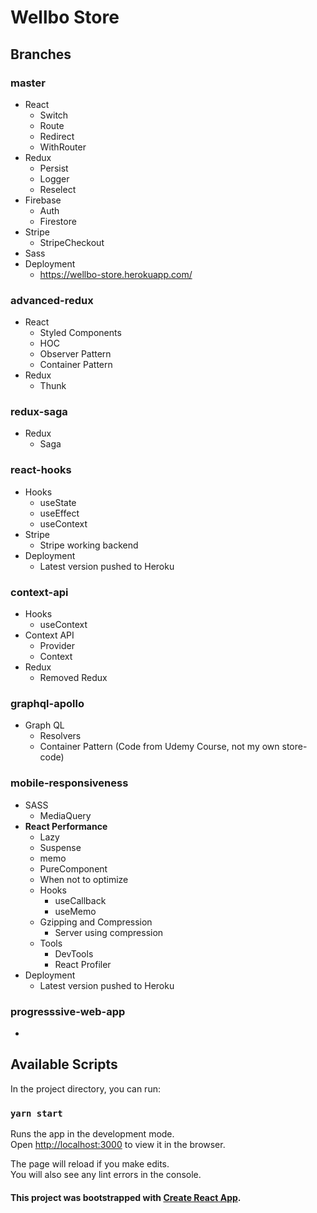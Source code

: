 # Wellbo Store

## Branches

### master

* React
  * Switch
  * Route
  * Redirect
  * WithRouter
* Redux
  * Persist
  * Logger
  * Reselect
* Firebase
  * Auth
  * Firestore
* Stripe
  * StripeCheckout
* Sass
* Deployment
  * https://wellbo-store.herokuapp.com/ 
  
### advanced-redux

* React
  * Styled Components
  * HOC
  * Observer Pattern
  * Container Pattern
* Redux
  * Thunk

### redux-saga

* Redux
  * Saga

### react-hooks

* Hooks
  * useState
  * useEffect
  * useContext
* Stripe
  * Stripe working backend
* Deployment
  * Latest version pushed to Heroku

### context-api

* Hooks
  * useContext
* Context API
  * Provider
  * Context
* Redux
  * Removed Redux
  
### graphql-apollo

* Graph QL
  * Resolvers
  * Container Pattern
  (Code from Udemy Course, not my own store-code)
  
### mobile-responsiveness

* SASS
  * MediaQuery
* **React Performance**
  * Lazy
  * Suspense
  * memo
  * PureComponent
  * When not to optimize
  * Hooks
    * useCallback
    * useMemo
  * Gzipping and Compression
    * Server using compression
  * Tools
    * DevTools
    * React Profiler
* Deployment
  * Latest version pushed to Heroku

### progresssive-web-app

*



## Available Scripts

In the project directory, you can run:

### `yarn start`

Runs the app in the development mode.<br />
Open [http://localhost:3000](http://localhost:3000) to view it in the browser.

The page will reload if you make edits.<br />
You will also see any lint errors in the console.

#### This project was bootstrapped with [Create React App](https://github.com/facebook/create-react-app).
